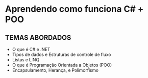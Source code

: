 #  Aprendendo como funciona C# + POO
## TEMAS ABORDADOS
*  O que é C# e .NET
*  Tipos de dados e Estruturas de controle de fluxo
*  Listas e LINQ
*  O que é Programação Orientada a Objetos (POO)
*  Encapsulamento, Herança, e Polimorfismo





  
